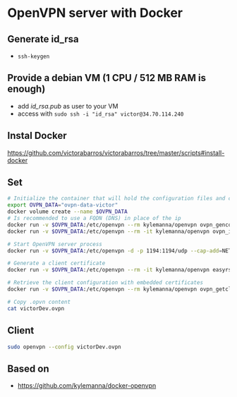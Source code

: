 # OpenVPN server with Docker

## Generate id_rsa

- `ssh-keygen`

## Provide a debian VM (1 CPU / 512 MB RAM is enough)

- add _id_rsa.pub_ as user to your VM
- access with `sudo ssh -i "id_rsa" victor@34.70.114.240`

## Instal Docker

https://github.com/victorabarros/victorabarros/tree/master/scripts#install-docker

## Set

```sh
# Initialize the container that will hold the configuration files and certificates
export OVPN_DATA="ovpn-data-victor"
docker volume create --name $OVPN_DATA
# Is recommended to use a FQDN (DNS) in place of the ip
docker run -v $OVPN_DATA:/etc/openvpn --rm kylemanna/openvpn ovpn_genconfig -u udp://34.70.114.240
docker run -v $OVPN_DATA:/etc/openvpn --rm -it kylemanna/openvpn ovpn_initpki

# Start OpenVPN server process
docker run -v $OVPN_DATA:/etc/openvpn -d -p 1194:1194/udp --cap-add=NET_ADMIN kylemanna/openvpn

# Generate a client certificate
docker run -v $OVPN_DATA:/etc/openvpn --rm -it kylemanna/openvpn easyrsa build-client-full victorDev nopass

# Retrieve the client configuration with embedded certificates
docker run -v $OVPN_DATA:/etc/openvpn --rm kylemanna/openvpn ovpn_getclient victorDev > victorDev.ovpn

# Copy .opvn content
cat victorDev.ovpn
```

## Client

```sh
sudo openvpn --config victorDev.ovpn
```

## Based on

- https://github.com/kylemanna/docker-openvpn
